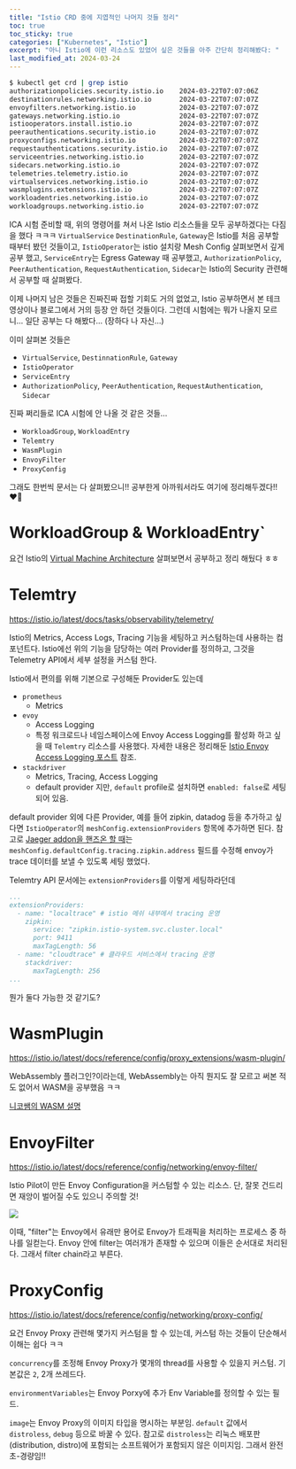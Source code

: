 ```yaml
---
title: "Istio CRD 중에 지엽적인 나머지 것들 정리"
toc: true
toc_sticky: true
categories: ["Kubernetes", "Istio"]
excerpt: "아니 Istio에 이런 리소스도 있었어 싶은 것들을 아주 간단히 정리해봤다: "
last_modified_at: 2024-03-24
---
```


```bash
$ kubectl get crd | grep istio
authorizationpolicies.security.istio.io    2024-03-22T07:07:06Z
destinationrules.networking.istio.io       2024-03-22T07:07:07Z
envoyfilters.networking.istio.io           2024-03-22T07:07:07Z
gateways.networking.istio.io               2024-03-22T07:07:07Z
istiooperators.install.istio.io            2024-03-22T07:07:07Z
peerauthentications.security.istio.io      2024-03-22T07:07:07Z
proxyconfigs.networking.istio.io           2024-03-22T07:07:07Z
requestauthentications.security.istio.io   2024-03-22T07:07:07Z
serviceentries.networking.istio.io         2024-03-22T07:07:07Z
sidecars.networking.istio.io               2024-03-22T07:07:07Z
telemetries.telemetry.istio.io             2024-03-22T07:07:07Z
virtualservices.networking.istio.io        2024-03-22T07:07:07Z
wasmplugins.extensions.istio.io            2024-03-22T07:07:07Z
workloadentries.networking.istio.io        2024-03-22T07:07:07Z
workloadgroups.networking.istio.io         2024-03-22T07:07:07Z
```

ICA 시험 준비할 때, 위의 명령어를 쳐서 나온 Istio 리소스들을 모두 공부하겠다는 다짐을 했다 ㅋㅋㅋ `VirtualService` `DestinationRule`, `Gateway`은 Istio를 처음 공부할 때부터 봤던 것들이고, `IstioOperator`는 istio 설치랑 Mesh Config 살펴보면서 깊게 공부 했고, `ServiceEntry`는 Egress Gateway 때 공부했고,  `AuthorizationPolicy`, `PeerAuthentication`, `RequestAuthentication`, `Sidecar`는 Istio의 Security 관련해서 공부할 때 살펴봤다.

이제 나머지 남은 것들은 진짜진짜 접할 기회도 거의 없었고, Istio 공부하면서 본 테크 영상이나 블로그에서 거의 등장 안 하던 것들이다. 그런데 시험에는 뭐가 나올지 모르니... 일단 공부는 다 해봤다... (장하다 나 자신...)

이미 살펴본 것들은
- `VirtualService`, `DestinnationRule`, `Gateway`
- `IstioOperator`
- `ServiceEntry`
- `AuthorizationPolicy`, `PeerAuthentication`, `RequestAuthentication`, `Sidecar`

진짜 쩌리들로 ICA 시험에 안 나올 것 같은 것들...

- `WorkloadGroup`, `WorkloadEntry`
- `Telemtry`
- `WasmPlugin`
- `EnvoyFilter`
- `ProxyConfig`

그래도 한번씩 문서는 다 살펴봤으니!! 공부한게 아까워서라도 여기에 정리해두겠다!! ❤️‍🔥

# WorkloadGroup & WorkloadEntry`

요건 Istio의 [Virtual Machine Architecture](/2024/03/23/istio-virtual-machine-architecture/) 살펴보면서 공부하고 정리 해뒀다 ㅎㅎ

# Telemtry

https://istio.io/latest/docs/tasks/observability/telemetry/

Istio의 Metrics, Access Logs, Tracing 기능을 세팅하고 커스텀하는데 사용하는 컴포넌트다. Istio에선 위의 기능을 담당하는 여러 Provider를 정의하고, 그것을 Telemetry API에서 세부 설정을 커스텀 한다.

Istio에서 편의를 위해 기본으로 구성해둔 Provider도 있는데

- `prometheus`
  - Metrics
- `evoy`
  - Access Logging
  - 특정 워크로드나 네임스페이스에 Envoy Access Logging를 활성화 하고 싶을 때 `Telemtry` 리소스를 사용했다. 자세한 내용은 정리해둔 [Istio Envoy Access Logging 포스트](/2024/03/16/istio-envoy-access-logging/) 참조.
- `stackdriver`
  - Metrics, Tracing, Access Logging
  - default provider 지만, `default` profile로 설치하면 `enabled: false`로 세팅 되어 있음.

default provider 외에 다른 Provider, 예를 들어 zipkin, datadog 등을 추가하고 싶다면 `IstioOperator`의 `meshConfig.extensionProviders` 항목에 추가하면 된다. 참고로 [Jaeger addon을 핸즈온 할 때](/2024/03/18/istio-distributed-tracing-jaeger/)는 `meshConfig.defaultConfig.tracing.zipkin.address` 필드를 수정해 envoy가 trace 데이터를 보낼 수 있도록 세팅 했었다.

Telemtry API 문서에는 `extensionProviders`를 이렇게 세팅하라던데

```yaml
...
extensionProviders:
  - name: "localtrace" # istio 메쉬 내부에서 tracing 운영
    zipkin:
      service: "zipkin.istio-system.svc.cluster.local"
      port: 9411
      maxTagLength: 56
  - name: "cloudtrace" # 클라우드 서비스에서 tracing 운영
    stackdriver:
      maxTagLength: 256
...
```

뭔가 둘다 가능한 것 같기도?

# WasmPlugin

https://istio.io/latest/docs/reference/config/proxy_extensions/wasm-plugin/

WebAssembly 플러그인?이라는데, WebAssembly는 아직 뭔지도 잘 모르고 써본 적도 없어서 WASM을 공부했음 ㅋㅋ

[니코쌤의 WASM 설명](https://youtu.be/KjgDxBLv0bM?si=9In7rTUrV6FAE3TQ)

# EnvoyFilter

https://istio.io/latest/docs/reference/config/networking/envoy-filter/

Istio Pilot이 만든 Envoy Configuration을 커스텀할 수 있는 리소스. 단, 잘못 건드리면 재앙이 벌어질 수도 있으니 주의할 것!

![](https://miro.medium.com/v2/resize:fit:2000/format:webp/0*RM-Rif51UiVlZmYC)

이때, "filter"는 Envoy에서 유래만 용어로 Envoy가 트래픽을 처리하는 프로세스 중 하나를 일컫는다. Envoy 안에 filter는 여러개가 존재할 수 있으며 이들은 순서대로 처리된다. 그래서 filter chain라고 부른다.

# ProxyConfig

https://istio.io/latest/docs/reference/config/networking/proxy-config/

요건 Envoy Proxy 관련해 몇가지 커스텀을 할 수 있는데, 커스텀 하는 것들이 단순해서 이해는 쉽다 ㅋㅋ

`concurrency`를 조정해 Envoy Proxy가 몇개의 thread를 사용할 수 있을지 커스텀. 기본값은 `2`, 2개 쓰레드다.

`environmentVariables`는 Envoy Porxy에 추가 Env Variable를 정의할 수 있는 필드.

`image`는 Envoy Proxy의 이미지 타입을 명시하는 부분임. `default` 값에서 `distroless`, `debug` 등으로 바꿀 수 있다. 참고로 `distroless`는 리눅스 배포판(distribution, distro)에 포함되는 소프트웨어가 포함되지 않은 이미지임. 그래서 완전 초-경량임!!

